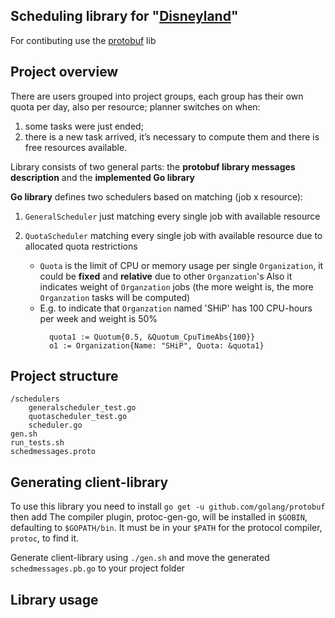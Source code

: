 Scheduling library for "[Disneyland](https://github.com/skygrid/disneyland)"
---
For contibuting use the [protobuf](https://github.com/golang/protobuf) lib

Project overview
----
There are users grouped into project groups, 
each group has their own quota per day, also per resource; 
planner switches on when: 
1) some tasks were just ended; 
2) there is a new task arrived, it’s necessary to compute them and there is free resources available.

Library consists of two general parts: 
the **protobuf library messages description** and
the **implemented Go library**

**Go library** defines two schedulers based on matching (job x resource):

1. `GeneralScheduler` just matching every single job with available resource

2. `QuotaScheduler` matching every single job with available resource due to 
allocated quota restrictions
    + `Quota` is the limit of CPU or memory usage  per single `Organization`, 
    it could be **fixed** and **relative** due to other `Organzation`'s
    Also it indicates weight of `Organzation` jobs 
    (the more weight is, the more `Organzation` tasks will be computed)
    + E.g. to indicate that `Organzation` named 'SHiP' has 100 CPU-hours per week and weight is 50%
      ```
        quota1 := Quotum{0.5, &Quotum_CpuTimeAbs{100}}
        o1 := Organization{Name: "SHiP", Quota: &quota1}
        ```

Project structure
---
```$xslt
/schedulers
    generalscheduler_test.go
    quotascheduler_test.go
    scheduler.go
gen.sh
run_tests.sh
schedmessages.proto
```

Generating client-library
----
To use this library you need to install `go get -u github.com/golang/protobuf` 
then add The compiler plugin, protoc-gen-go, will be installed in `$GOBIN`, defaulting to `$GOPATH/bin`. 
It must be in your `$PATH` for the protocol compiler, `protoc`, to find it.

Generate client-library using `./gen.sh` and move the generated `schedmessages.pb.go` to your project folder


Library usage
---
